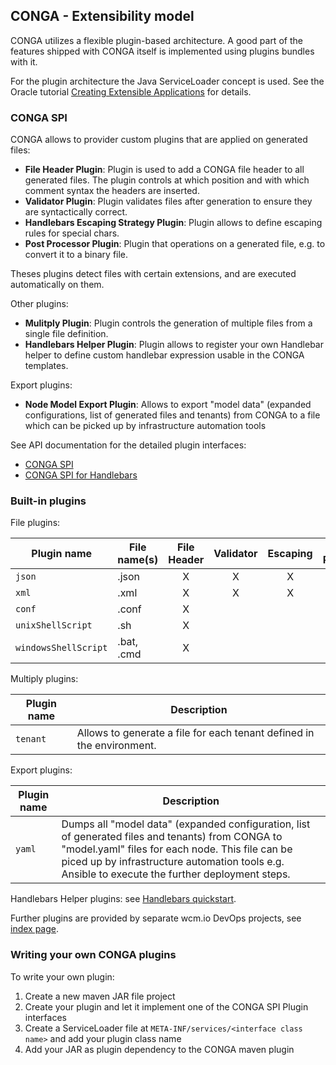 ## CONGA - Extensibility model

CONGA utilizes a flexible plugin-based architecture. A good part of the features shipped with CONGA itself is implemented using plugins bundles with it.

For the plugin architecture the Java ServiceLoader concept is used. See the Oracle tutorial [Creating Extensible Applications][oracle-spi] for details.


### CONGA SPI

CONGA allows to provider custom plugins that are applied on generated files:

* **File Header Plugin**: Plugin is used to add a CONGA file header to all generated files. The plugin controls at which position and with which comment syntax the headers are inserted.
* **Validator Plugin**: Plugin validates files after generation to ensure they are syntactically correct.
* **Handlebars Escaping Strategy Plugin**: Plugin allows to define escaping rules for special chars.
* **Post Processor Plugin**: Plugin that operations on a generated file, e.g. to convert it to a binary file.

Theses plugins detect files with certain extensions, and are executed automatically on them.

Other plugins:

* **Mulitply Plugin**: Plugin controls the generation of multiple files from a single file definition.
* **Handlebars Helper Plugin**: Plugin allows to register your own Handlebar helper to define custom handlebar expression usable in the CONGA templates.

Export plugins:

* **Node Model Export Plugin**: Allows to export "model data" (expanded configurations, list of generated files and tenants) from CONGA to a file which can be picked up by infrastructure automation tools

See API documentation for the detailed plugin interfaces:

* [CONGA SPI][conga-spi]
* [CONGA SPI for Handlebars][conga-handlebars-spi]


### Built-in plugins

File plugins:

| Plugin name          | File name(s) | File Header | Validator | Escaping | Post Processor |
|----------------------|--------------|:-----------:|:---------:|:--------:|:--------------:|
| `json`               | .json        | X           | X         | X        |                |
| `xml`                | .xml         | X           | X         | X        |                |
| `conf`               | .conf        | X           |           |          |                |
| `unixShellScript`    | .sh          | X           |           |          |                |
| `windowsShellScript` | .bat, .cmd   | X           |           |          |                |


Multiply plugins:

| Plugin name | Description
|-------------|-------------
| `tenant`    | Allows to generate a file for each tenant defined in the environment.

Export plugins:

| Plugin name | Description
|-------------|-------------
| `yaml`      | Dumps all "model data" (expanded configuration, list of generated files and tenants) from CONGA to "model.yaml" files for each node. This file can be piced up by infrastructure automation tools e.g. Ansible to execute the further deployment steps.

Handlebars Helper plugins: see [Handlebars quickstart][handlebars-quickstart].

Further plugins are provided by separate wcm.io DevOps projects, see [index page][index].


### Writing your own CONGA plugins

To write your own plugin:

1. Create a new maven JAR file project
2. Create your plugin and let it implement one of the CONGA SPI Plugin interfaces
3. Create a ServiceLoader file at `META-INF/services/<interface class name>` and add your plugin class name
4. Add your JAR as plugin dependency to the CONGA maven plugin


[index]: index.html
[handlebars-quickstart]: handlebars-quickstart.html
[oracle-spi]: https://docs.oracle.com/javase/tutorial/ext/basics/spi.html
[conga-spi]: generator/apidocs/io/wcm/devops/conga/generator/spi/package-summary.html
[conga-handlebars-spi]: generator/apidocs/io/wcm/devops/conga/generator/spi/handlebars/package-summary.html
